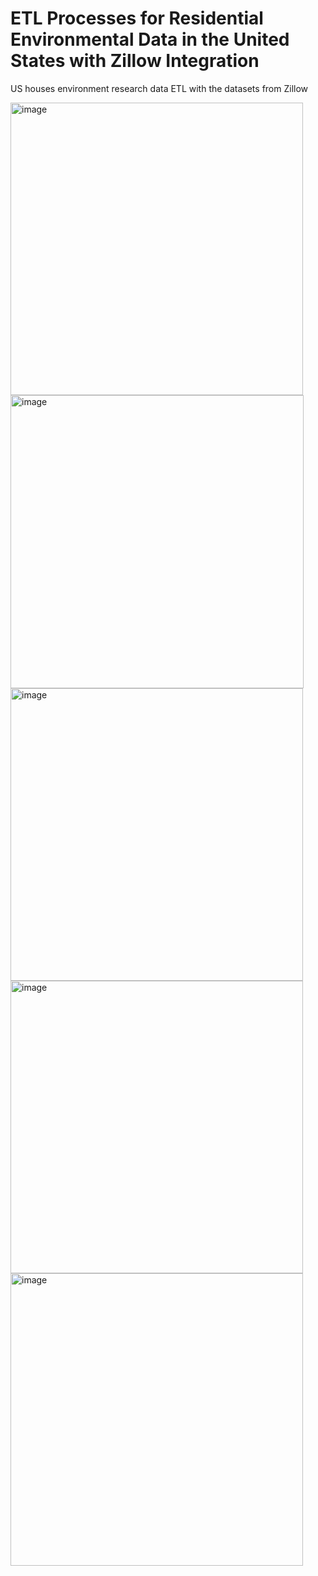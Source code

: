 # ETL Processes for Residential Environmental Data in the United States with Zillow Integration
US houses environment research data ETL with the datasets from Zillow




<img width="468" alt="image" src="https://github.com/kwoolaid725/us-house-env-research-etl/assets/107806433/ba639dba-00b2-43c9-8384-96da815188d9">

<img width="469" alt="image" src="https://github.com/kwoolaid725/us-house-env-research-etl/assets/107806433/b9252244-8877-4bfa-90a0-56e909c47cc3">



<img width="468" alt="image" src="https://github.com/kwoolaid725/us-house-env-research-etl/assets/107806433/26bbeec4-42bd-4fa9-8270-5849a67154fc">

<img width="468" alt="image" src="https://github.com/kwoolaid725/us-house-env-research-etl/assets/107806433/41e619d9-4c0f-460f-8164-361affa0a4d7">

<img width="468" alt="image" src="https://github.com/kwoolaid725/us-house-env-research-etl/assets/107806433/76a49eb7-fc1e-49ed-8657-f1fca65ae86a">
